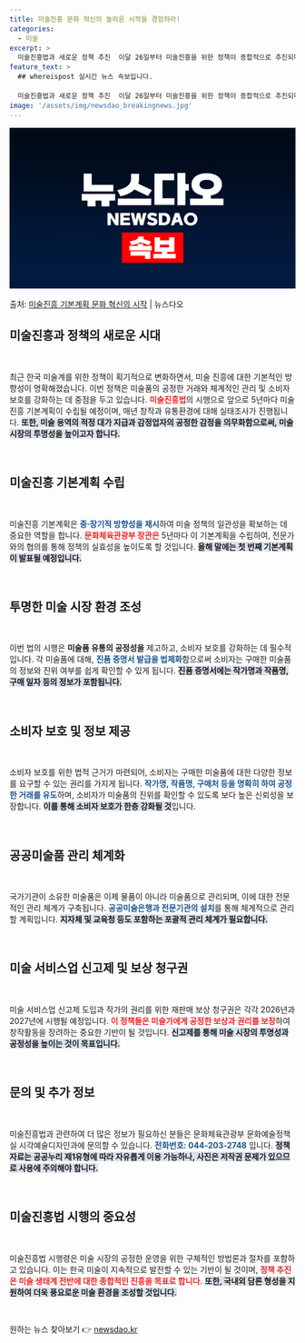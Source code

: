 ```yaml
---
title: 미술진흥 문화 혁신의 놀라운 시작을 경험하라!
categories:
  - 미술
excerpt: >
  미술진흥법과 새로운 정책 추진  이달 26일부터 미술진흥을 위한 정책이 종합적으로 추진되며 미술품의 공정한 …
feature_text: >
  ## whereispost 실시간 뉴스 속보입니다.

  미술진흥법과 새로운 정책 추진  이달 26일부터 미술진흥을 위한 정책이 종합적으로 추진되며 미술품의 공정한 …
image: '/assets/img/newsdao_breakingnews.jpg'
---
```


![뉴스다오 속보](/assets/img/newsdao_breakingnews.jpg)

<p>출처: <a href="https://newsdao.kr/5040" rel="dofollow">미술진흥 기본계획 문화 혁신의 시작</a> | 뉴스다오</p>

<h2 data-ke-size="size26">미술진흥과 정책의 새로운 시대</h2>

<p data-ke-size="size16">&nbsp;</p><p data-ke-size="size16">최근 한국 미술계를 위한 정책이 획기적으로 변화하면서, 미술 진흥에 대한 기본적인 방향성이 명확해졌습니다. 이번 정책은 미술품의 공정한 거래와 체계적인 관리 및 소비자 보호를 강화하는 데 중점을 두고 있습니다. <b><span style="color: #ee2323;">미술진흥법</span></b>의 시행으로 앞으로 5년마다 미술진흥 기본계획이 수립될 예정이며, 매년 창작과 유통환경에 대해 실태조사가 진행됩니다. <b><span style="background-color: #21538527;">또한, 미술 용역의 적정 대가 지급과 감정업자의 공정한 감정을 의무화함으로써, 미술 시장의 투명성을 높이고자 합니다.</span></b> </p> 

<p data-ke-size="size16">&nbsp;</p>

<h2 data-ke-size="size26">미술진흥 기본계획 수립</h2>

<p data-ke-size="size16">&nbsp;</p><p data-ke-size="size16">미술진흥 기본계획은 <b><span style="color: #1a5490;">중·장기적 방향성을 제시</span></b>하여 미술 정책의 일관성을 확보하는 데 중요한 역할을 합니다. <b><span style="color: #ee2323;">문화체육관광부 장관은</span></b> 5년마다 이 기본계획을 수립하여, 전문가와의 협의를 통해 정책의 실효성을 높이도록 할 것입니다. <b><span style="background-color: #21538527;">올해 말에는 첫 번째 기본계획이 발표될 예정입니다.</span></b> </p>

<p data-ke-size="size16">&nbsp;</p>

<h2 data-ke-size="size26">투명한 미술 시장 환경 조성</h2>

<p data-ke-size="size16">&nbsp;</p><p data-ke-size="size16">이번 법의 시행은 <b><span style="ee2323;">미술품 유통의 공정성을</span></b> 제고하고, 소비자 보호를 강화하는 데 필수적입니다. 각 미술품에 대해, <b><span style="color: #1a5490;">진품 증명서 발급을 법제화</span></b>함으로써 소비자는 구매한 미술품의 정보와 진위 여부를 쉽게 확인할 수 있게 됩니다. <b><span style="background-color: #21538527;">진품 증명서에는 작가명과 작품명, 구매 일자 등의 정보가 포함됩니다.</span></b> </p>

<p data-ke-size="size16">&nbsp;</p>

<h2 data-ke-size="size26">소비자 보호 및 정보 제공</h2>

<p data-ke-size="size16">&nbsp;</p><p data-ke-size="size16">소비자 보호를 위한 법적 근거가 마련되어, 소비자는 구매한 미술품에 대한 다양한 정보를 요구할 수 있는 권리를 가지게 됩니다. <b><span style="color: #1a5490;">작가명, 작품명, 구매처 등을 명확히 하여 공정한 거래를 유도</span></b>하며, 소비자가 미술품의 진위를 확인할 수 있도록 보다 높은 신뢰성을 보장합니다. <b><span style="background-color: #21538527;">이를 통해 소비자 보호가 한층 강화될 것</span></b>입니다. </p>

<p data-ke-size="size16">&nbsp;</p>

<h2 data-ke-size="size26">공공미술품 관리 체계화</h2>

<p data-ke-size="size16">&nbsp;</p><p data-ke-size="size16">국가기관이 소유한 미술품은 이제 물품이 아니라 미술품으로 관리되며, 이에 대한 전문적인 관리 체계가 구축됩니다. <b><span style="color: #1a5490;">공공미술은행과 전문기관의 설치</span></b>를 통해 체계적으로 관리할 계획입니다. <b><span style="background-color: #21538527;">지자체 및 교육청 등도 포함하는 포괄적 관리 체계가 필요합니다.</span></b> </p>

<p data-ke-size="size16">&nbsp;</p>

<h2 data-ke-size="size26">미술 서비스업 신고제 및 보상 청구권</h2>

<p data-ke-size="size16">&nbsp;</p><p data-ke-size="size16">미술 서비스업 신고제 도입과 작가의 권리를 위한 재판매 보상 청구권은 각각 2026년과 2027년에 시행될 예정입니다. <b><span style="color: #ee2323;">이 정책들은 미술가에게 공정한 보상과 권리를 보장</span></b>하여 창작활동을 장려하는 중요한 기반이 될 것입니다. <b><span style="background-color: #21538527;">신고제를 통해 미술 시장의 투명성과 공정성을 높이는 것이 목표입니다.</span></b> </p>

<p data-ke-size="size16">&nbsp;</p>

<h2 data-ke-size="size26">문의 및 추가 정보</h2>

<p data-ke-size="size16">&nbsp;</p><p data-ke-size="size16">미술진흥법과 관련하여 더 많은 정보가 필요하신 분들은 문화체육관광부 문화예술정책실 시각예술디자인과에 문의할 수 있습니다. <b><span style="color: #1a5490;">전화번호: 044-203-2748</span></b> 입니다. <b><span style="background-color: #21538527;">정책 자료는 공공누리 제1유형에 따라 자유롭게 이용 가능하나, 사진은 저작권 문제가 있으므로 사용에 주의해야 합니다.</span></b> </p>

<p data-ke-size="size16">&nbsp;</p>

<h2 data-ke-size="size26">미술진흥법 시행의 중요성</h2>

<p data-ke-size="size16">&nbsp;</p><p data-ke-size="size16">미술진흥법 시행령은 미술 시장의 공정한 운영을 위한 구체적인 방법론과 절차를 포함하고 있습니다. 이는 한국 미술이 지속적으로 발전할 수 있는 기반이 될 것이며, <b><span style="color: #ee2323;">정책 추진은 미술 생태계 전반에 대한 종합적인 진흥을 목표로 합니다.</span></b> <b><span style="background-color: #21538527;">또한, 국내외 담론 형성을 지원하여 더욱 풍요로운 미술 환경을 조성할 것입니다.</span></b> </p>

<p data-ke-size="size16">&nbsp;</p> 

원하는 뉴스 찾아보기 👉 <a href="https://newsdao.kr" rel="dofollow">newsdao.kr</a>


